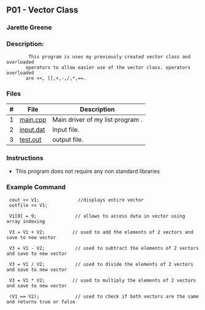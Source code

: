 ## P01 - Vector Class
### Jarette Greene
### Description: 

    	    This program is uses my previously created vector class and overloaded 
           operators to allow easier use of the vector class. operators overloaded 
           are <<, [],+,-,/,*,==.

### Files

|   #   | File     | Description                      |
| :---: | -------- | -------------------------------- |
|   1   |[main.cpp](https://github.com/Jarette/2143-OOP-Greene/blob/main/Assignments/P02/main.cpp)| Main driver of my list program . |
|   2   |[input.dat](https://github.com/Jarette/2143-OOP-Greene/blob/main/Assignments/P02/input.dat)| Input file.|
|   3   |[test.out](https://github.com/Jarette/2143-OOP-Greene/blob/main/Assignments/P02/test.out)| output file.|

### Instructions

- This program does not require any non standard libraries 

### Example Command
```
 cout << V1;              //displays entire vector
 outfile << V1;
 
 V1[0] = 9;              // allows to access data in vector using array indexing 
    
 V3 = V1 + V2;          // used to add the elements of 2 vectors and save to new vector
 
 V3 = V1 - V2;           // used to subtract the elements of 2 vectors and save to new vector
 
 V3 = V1 / V2;           // used to divide the elements of 2 vectors and save to new vector
 
 V3 = V1 * V2;          // used to multiply the elements of 2 vectors and save to new vector
 
 (V1 == V2);             // used to check if both vectors are the same and returns true or false 
```
